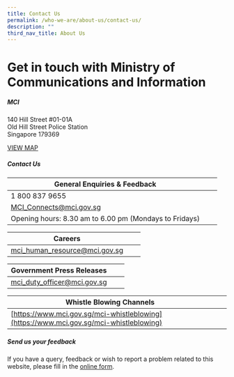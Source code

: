 ```yaml
---
title: Contact Us
permalink: /who-we-are/about-us/contact-us/
description: ""
third_nav_title: About Us
---
```

Get in touch with Ministry of Communications and Information
=========


##### **MCI**

140 Hill Street #01-01A         
Old Hill Street Police Station         
Singapore 179369

[VIEW MAP](https://maps.google.com/?q=140+Hill+Street+#01-01A+Old+Hill+Street+Police+Station+Singapore+179369)

##### **Contact Us**


| General Enquiries & Feedback |  |  |
| -------- | -------- | ------|
| 1 800 837 9655
|    [MCI_Connects@mci.gov.sg](MCI_Connects@mci.gov.sg) 
|   Opening hours: 8.30 am to 6.00 pm (Mondays to Fridays)  |


| Careers |  |  |
| -------- | -------- | ------|
| [mci_human_resource@mci.gov.sg](mci_human_resource@mci.gov.sg)   |      |     |


| Government Press Releases |  |  |
| -------- | -------- | ------|
| [mci_duty_officer@mci.gov.sg](mci_duty_officer@mci.gov.sg)    |      |     |


| Whistle Blowing Channels |  |  |
| -------- | -------- | ------|
| [https://www.mci.gov.sg/mci-whistleblowing](https://www.mci.gov.sg/mci-whistleblowing)     |      |     |

##### Send us your feedback

If you have a query, feedback or wish to report a problem related to this website, please fill in the [online form](https://form.gov.sg/5d6cbb7d2efdae001258109a).